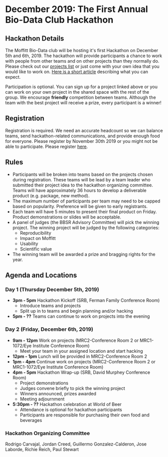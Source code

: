 # December 2019: The First Annual Bio-Data Club Hackathon

## Hackathon Details

The Moffitt Bio-Data club will be hosting it's first Hackathon on December 5th and 6th, 2019. The hackathon will provide participants a chance to work with people from other teams and on other projects than they normally do. Please check out our [projects list](https://github.com/pstew/biodataclub/blob/master/meetings/december_2019/Project_descriptions.md) or just come with your own idea that you would like to work on. [Here is a short article](https://www.rasmussen.edu/degrees/technology/blog/what-is-a-hackathon/) describing what you can expect.

Participation is optional. You can sign up for a project linked above or you can work on your own project in the shared space with the rest of the group. We encourage **friendly** competition between teams. Although the team with the best project will receive a prize, every participant is a winner! 

## Registration
Registration is required. We need an accurate headcount so we can balance teams, send hackathon-related communications, and provide enough food for everyone. Please register by November 30th 2019 or you might not be able to participate. Please register [here](https://forms.gle/84WHZRkcjfPeh4eg7).

## Rules
- Participants will be broken into teams based on the projects chosen during registration. These teams will be lead by a team leader who submitted their project idea to the hackathon organizing committee. Teams will have approximately 36 hours to develop a deliverable product (e.g. package, new method). 
- The maximum number of participants per team may need to be capped based on popularity. Preference will be given to early registrants.
- Each team will have 5 minutes to present their final product on Friday. Product demonstrations or slides will be acceptable.
- A panel of judges (the BBSR Advisory Committee) will pick the winning project. The winning project will be judged by the following categories:
  - Reproducibility
  - Impact on Moffitt
  - Usability
  - Scientific value
- The winning team will be awarded a prize and bragging rights for the year.

## Agenda and Locations

### Day 1 (Thursday December 5th, 2019)
- **3pm - 5pm** Hackathon Kickoff (SRB, Ferman Family Conference Room)
  - Introduce teams and projects
  - Split up in to teams and begin planning and/or hacking
- **5pm - ??** Teams can continue to work on projects into the evening

### Day 2 (Friday, December 6th, 2019)
- **9am - 12pm** Work on projects (MRC2-Conference Room 2 or MRC1-1072/Eye Institute Conference Room)
  - Meet your team in your assigned location and start hacking
- **12pm - 1pm** Lunch will be provided in MRC2-Conference Room 2
- **1pm - 4pm** Continue work on projects (MRC2-Conference Room 2 or MRC1-1072/Eye Institute Conference Room)
- **4pm - 5pm** Hackathon Wrap-up (SRB, David Murphey Conference Room)
  - Project demonstrations
  - Judges convene briefly to pick the winning project
  - Winners announced, prizes awarded
  - Meeting adjournment
- **5:30pm - ??** Hackathon celebration at World of Beer
  - Attendance is optional for hackathon participants
  - Participants are responsible for purchasing their own food and beverages

### Hackathon Organizing Committee
Rodrigo Carvajal, Jordan Creed, Guillermo Gonzalez-Calderon, Jose Laborde, Richie Reich, Paul Stewart


